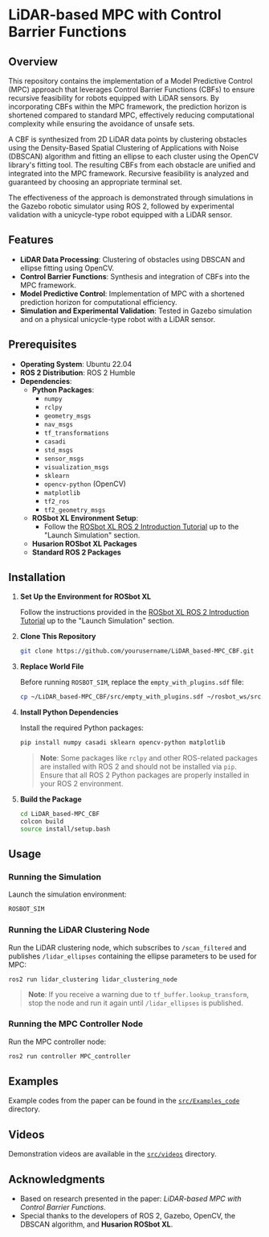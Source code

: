 
# LiDAR-based MPC with Control Barrier Functions

## Overview

This repository contains the implementation of a Model Predictive Control (MPC) approach that leverages Control Barrier Functions (CBFs) to ensure recursive feasibility for robots equipped with LiDAR sensors. By incorporating CBFs within the MPC framework, the prediction horizon is shortened compared to standard MPC, effectively reducing computational complexity while ensuring the avoidance of unsafe sets.

A CBF is synthesized from 2D LiDAR data points by clustering obstacles using the Density-Based Spatial Clustering of Applications with Noise (DBSCAN) algorithm and fitting an ellipse to each cluster using the OpenCV library's fitting tool. The resulting CBFs from each obstacle are unified and integrated into the MPC framework. Recursive feasibility is analyzed and guaranteed by choosing an appropriate terminal set.

The effectiveness of the approach is demonstrated through simulations in the Gazebo robotic simulator using ROS 2, followed by experimental validation with a unicycle-type robot equipped with a LiDAR sensor.

## Features

- **LiDAR Data Processing**: Clustering of obstacles using DBSCAN and ellipse fitting using OpenCV.
- **Control Barrier Functions**: Synthesis and integration of CBFs into the MPC framework.
- **Model Predictive Control**: Implementation of MPC with a shortened prediction horizon for computational efficiency.
- **Simulation and Experimental Validation**: Tested in Gazebo simulation and on a physical unicycle-type robot with a LiDAR sensor.

## Prerequisites

- **Operating System**: Ubuntu 22.04
- **ROS 2 Distribution**: ROS 2 Humble
- **Dependencies**:
  - **Python Packages**:
    - `numpy`
    - `rclpy`
    - `geometry_msgs`
    - `nav_msgs`
    - `tf_transformations`
    - `casadi`
    - `std_msgs`
    - `sensor_msgs`
    - `visualization_msgs`
    - `sklearn`
    - `opencv-python` (OpenCV)
    - `matplotlib`
    - `tf2_ros`
    - `tf2_geometry_msgs`
  - **ROSbot XL Environment Setup**:
    - Follow the [ROSbot XL ROS 2 Introduction Tutorial](https://husarion.com/tutorials/ros2-tutorials/1-ros2-introduction/) up to the "Launch Simulation" section.
  - **Husarion ROSbot XL Packages**
  - **Standard ROS 2 Packages**

## Installation

1. **Set Up the Environment for ROSbot XL**

   Follow the instructions provided in the [ROSbot XL ROS 2 Introduction Tutorial](https://husarion.com/tutorials/ros2-tutorials/1-ros2-introduction/) up to the "Launch Simulation" section.

2. **Clone This Repository**

   ```bash
   git clone https://github.com/yourusername/LiDAR_based-MPC_CBF.git
   ```

3. **Replace World File**

   Before running `ROSBOT_SIM`, replace the `empty_with_plugins.sdf` file:

   ```bash
   cp ~/LiDAR_based-MPC_CBF/src/empty_with_plugins.sdf ~/rosbot_ws/src/husarion_gz_worlds/worlds/
   ```

4. **Install Python Dependencies**

   Install the required Python packages:

   ```bash
   pip install numpy casadi sklearn opencv-python matplotlib
   ```

   > **Note**: Some packages like `rclpy` and other ROS-related packages are installed with ROS 2 and should not be installed via `pip`. Ensure that all ROS 2 Python packages are properly installed in your ROS 2 environment.

5. **Build the Package**

   ```bash
   cd LiDAR_based-MPC_CBF
   colcon build
   source install/setup.bash
   ```

## Usage

### Running the Simulation

Launch the simulation environment:

```bash
ROSBOT_SIM
```

### Running the LiDAR Clustering Node

Run the LiDAR clustering node, which subscribes to `/scan_filtered` and publishes `/lidar_ellipses` containing the ellipse parameters to be used for MPC:

```bash
ros2 run lidar_clustering lidar_clustering_node
```

> **Note**: If you receive a warning due to `tf_buffer.lookup_transform`, stop the node and run it again until `/lidar_ellipses` is published.

### Running the MPC Controller Node

Run the MPC controller node:

```bash
ros2 run controller MPC_controller
```

## Examples

Example codes from the paper can be found in the [`src/Examples_code`](src/Examples_code) directory.

## Videos

Demonstration videos are available in the [`src/videos`](src/videos) directory.

## Acknowledgments

- Based on research presented in the paper: *LiDAR-based MPC with Control Barrier Functions*.
- Special thanks to the developers of ROS 2, Gazebo, OpenCV, the DBSCAN algorithm, and **Husarion ROSbot XL**.
